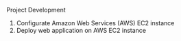 Project Development

1. Configurate Amazon Web Services (AWS) EC2 instance
2. Deploy web application on AWS EC2 instance
